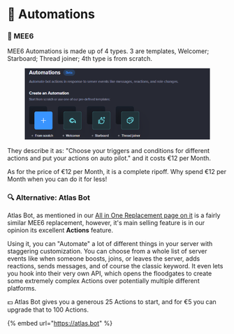 # 👑 Automations

### 👑 MEE6

MEE6 Automations is made up of 4 types. 3 are templates, Welcomer; Starboard; Thread joiner; 4th type is from scratch.

<figure><img src="../../.gitbook/assets/image (1) (1).png" alt=""><figcaption></figcaption></figure>

They describe it as: "Choose your triggers and conditions for different actions and put your actions on auto pilot." and it costs €12 per Month.

As for the price of €12 per Month, it is a complete ripoff. Why spend €12 per Month when you can do it for less!

### 🔍 Alternative: Atlas Bot

Atlas Bot, as mentioned in our [All in One Replacement page on it](../../all-in-one-replacements/atlas.md) is a fairly similar MEE6 replacement, however, it's main selling feature is in our opinion its excellent **Actions** feature.

Using it, you can "Automate" a lot of different things in your server with staggering customization. You can choose from a whole list of server events like when someone boosts, joins, or leaves the server, adds reactions, sends messages, and of course the classic keyword. It even lets you hook into their very own API, which opens the floodgates to create some extremely complex Actions over potentially multiple different platforms.

💵 Atlas Bot gives you a generous 25 Actions to start, and for €5 you can upgrade that to 100 Actions.

{% embed url="https://atlas.bot" %}
